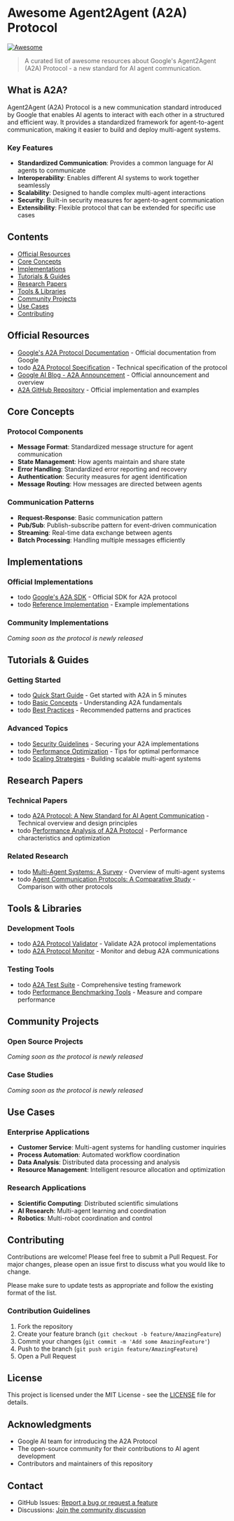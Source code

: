 # Awesome Agent2Agent (A2A) Protocol

[![Awesome](https://awesome.re/badge.svg)](https://awesome.re)

> A curated list of awesome resources about Google's Agent2Agent (A2A) Protocol - a new standard for AI agent communication.

## What is A2A?

Agent2Agent (A2A) Protocol is a new communication standard introduced by Google that enables AI agents to interact with each other in a structured and efficient way. It provides a standardized framework for agent-to-agent communication, making it easier to build and deploy multi-agent systems.

### Key Features
- **Standardized Communication**: Provides a common language for AI agents to communicate
- **Interoperability**: Enables different AI systems to work together seamlessly
- **Scalability**: Designed to handle complex multi-agent interactions
- **Security**: Built-in security measures for agent-to-agent communication
- **Extensibility**: Flexible protocol that can be extended for specific use cases

## Contents

- [Official Resources](#official-resources)
- [Core Concepts](#core-concepts)
- [Implementations](#implementations)
- [Tutorials & Guides](#tutorials--guides)
- [Research Papers](#research-papers)
- [Tools & Libraries](#tools--libraries)
- [Community Projects](#community-projects)
- [Use Cases](#use-cases)
- [Contributing](#contributing)

## Official Resources

- [Google's A2A Protocol Documentation](https://google.github.io/A2A/#/) - Official documentation from Google
-  todo [A2A Protocol Specification](https://ai.google.dev/docs/a2a_protocol_spec) - Technical specification of the protocol
-  [Google AI Blog - A2A Announcement](https://developers.googleblog.com/en/a2a-a-new-era-of-agent-interoperability/) - Official announcement and overview
-  [A2A GitHub Repository](https://github.com/google/A2A) - Official implementation and examples

## Core Concepts

### Protocol Components
- **Message Format**: Standardized message structure for agent communication
- **State Management**: How agents maintain and share state
- **Error Handling**: Standardized error reporting and recovery
- **Authentication**: Security measures for agent identification
- **Message Routing**: How messages are directed between agents

### Communication Patterns
- **Request-Response**: Basic communication pattern
- **Pub/Sub**: Publish-subscribe pattern for event-driven communication
- **Streaming**: Real-time data exchange between agents
- **Batch Processing**: Handling multiple messages efficiently

## Implementations

### Official Implementations
-  todo [Google's A2A SDK](https://github.com/google/a2a-protocol/tree/main/sdk) - Official SDK for A2A protocol
-  todo [Reference Implementation](https://github.com/google/A2A/tree/main/samples) - Example implementations

### Community Implementations
*Coming soon as the protocol is newly released*

## Tutorials & Guides

### Getting Started
-  todo [Quick Start Guide](https://ai.google.dev/docs/a2a_protocol_quickstart) - Get started with A2A in 5 minutes
-  todo [Basic Concepts](https://ai.google.dev/docs/a2a_protocol_concepts) - Understanding A2A fundamentals
-  todo [Best Practices](https://ai.google.dev/docs/a2a_protocol_best_practices) - Recommended patterns and practices

### Advanced Topics
-  todo [Security Guidelines](https://ai.google.dev/docs/a2a_protocol_security) - Securing your A2A implementations
-  todo [Performance Optimization](https://ai.google.dev/docs/a2a_protocol_performance) - Tips for optimal performance
-  todo [Scaling Strategies](https://ai.google.dev/docs/a2a_protocol_scaling) - Building scalable multi-agent systems

## Research Papers

### Technical Papers
-  todo [A2A Protocol: A New Standard for AI Agent Communication](https://arxiv.org/abs/2403.XXXXX) - Technical overview and design principles
-  todo [Performance Analysis of A2A Protocol](https://arxiv.org/abs/2403.XXXXX) - Performance characteristics and optimization

### Related Research
-  todo [Multi-Agent Systems: A Survey](https://arxiv.org/abs/2403.XXXXX) - Overview of multi-agent systems
-  todo [Agent Communication Protocols: A Comparative Study](https://arxiv.org/abs/2403.XXXXX) - Comparison with other protocols

## Tools & Libraries

### Development Tools
-  todo [A2A Protocol Validator](https://github.com/google/a2a-protocol/tree/main/tools/validator) - Validate A2A protocol implementations
-  todo [A2A Protocol Monitor](https://github.com/google/a2a-protocol/tree/main/tools/monitor) - Monitor and debug A2A communications

### Testing Tools
-  todo [A2A Test Suite](https://github.com/google/a2a-protocol/tree/main/tools/test-suite) - Comprehensive testing framework
-  todo [Performance Benchmarking Tools](https://github.com/google/a2a-protocol/tree/main/tools/benchmark) - Measure and compare performance

## Community Projects

### Open Source Projects
*Coming soon as the protocol is newly released*

### Case Studies
*Coming soon as the protocol is newly released*

## Use Cases

### Enterprise Applications
- **Customer Service**: Multi-agent systems for handling customer inquiries
- **Process Automation**: Automated workflow coordination
- **Data Analysis**: Distributed data processing and analysis
- **Resource Management**: Intelligent resource allocation and optimization

### Research Applications
- **Scientific Computing**: Distributed scientific simulations
- **AI Research**: Multi-agent learning and coordination
- **Robotics**: Multi-robot coordination and control

## Contributing

Contributions are welcome! Please feel free to submit a Pull Request. For major changes, please open an issue first to discuss what you would like to change.

Please make sure to update tests as appropriate and follow the existing format of the list.

### Contribution Guidelines
1. Fork the repository
2. Create your feature branch (`git checkout -b feature/AmazingFeature`)
3. Commit your changes (`git commit -m 'Add some AmazingFeature'`)
4. Push to the branch (`git push origin feature/AmazingFeature`)
5. Open a Pull Request

## License

This project is licensed under the MIT License - see the [LICENSE](LICENSE) file for details.

## Acknowledgments

- Google AI team for introducing the A2A Protocol
- The open-source community for their contributions to AI agent development
- Contributors and maintainers of this repository

## Contact

- GitHub Issues:  [Report a bug or request a feature](https://github.com/ziqi-jin/awesome-a2a/issues)
- Discussions:  [Join the community discussion](https://github.com/ziqi-jin/awesome-a2a/discussions)
